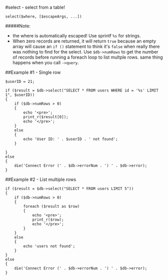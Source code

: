 #select - select from a table!
```
select($where, [$escapeArgs, ...])

```
#####Note:

* the where is automatically escaped! Use sprintf `%s` for strings.
* When zero records are returned, it will return `true` because an empty array will cause an `if ()` statement to think it's `false` when really there was nothing to find for the select. Use `$db->numRows` to get the number of records before running a foreach loop to list multple rows. same thing happens when you call `->query`.

##Example #1 - Single row
```
$userID = 21;

if ($result = $db->select("SELECT * FROM users WHERE id = '%s' LIMIT 1", $userID))
{
	if ($db->numRows > 0)
	{
		echo '<pre>';
		print_r($result[0]);
		echo '</pre>';
	}
	else
	{
		echo 'User ID: ' . $userID . ' not found';
	}
	
}
else
{
	die('Connect Error (' . $db->errorNum . ') ' . $db->error); 
}
```

##Example #2 - List multiple rows
```
if ($result = $db->select("SELECT * FROM users LIMIT 5"))
{
	if ($db->numRows > 0)
	{
		foreach ($result as $row)
		{
			echo '<pre>';
			print_r($row);
			echo '</pre>';
		}
	}
	else
	{
		echo 'users not found';
	}
}
else
{
	die('Connect Error (' . $db->errorNum . ') ' . $db->error); 
}
```